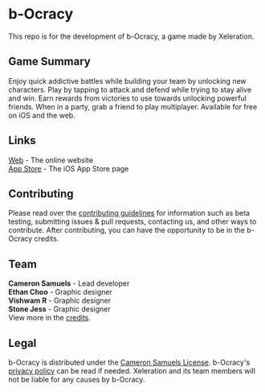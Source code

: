 # b-Ocracy
This repo is for the development of b-Ocracy, a game made by Xeleration.

## Game Summary
Enjoy quick addictive battles while building your team by unlocking new characters.
Play by tapping to attack and defend while trying to stay alive and win.
Earn rewards from victories to use towards unlocking powerful friends.
When in a party, grab a friend to play multiplayer.
Available for free on iOS and the web.

## Links
[Web](https://bocracy.com) - The online website
<br>[App Store](https://bocracy.com/ios) - The iOS App Store page

## Contributing
Please read over the [contributing guidelines](.github/CONTRIBUTING.md) for information such as
beta testing, submitting issues & pull requests, contacting us, and other ways to contribute.
After contributing, you can have the opportunity to be in the b-Ocracy credits.

## Team
**Cameron Samuels** - Lead developer
<br>**Ethan Choo** - Graphic designer
<br>**Vishwam R** - Graphic designer
<br>**Stone Jess** - Graphic designer
<br>View more in the [credits](https://bocracy.com/credits).

## Legal
b-Ocracy is distributed under the [Cameron Samuels License](LICENSE).
b-Ocracy's [privacy policy](.github/PRIVACY_POLICY.md) can be read if needed.
Xeleration and its team members will not be liable for any causes by b-Ocracy.

